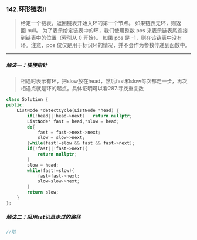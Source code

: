 ### 142.环形链表II
> 给定一个链表，返回链表开始入环的第一个节点。 如果链表无环，则返回 null。
> 为了表示给定链表中的环，我们使用整数 pos 来表示链表尾连接到链表中的位置（索引从 0 开始）。 
> 如果 pos 是 -1，则在该链表中没有环。注意，pos 仅仅是用于标识环的情况，并不会作为参数传递到函数中。
***
##### 解法一：快慢指针
> 相遇时表示有环，把slow放在head，然后fast和slow每次都走一步，再次相遇点就是环的起点。具体证明可以看287.寻找重复数
```c++
class Solution {
public:
    ListNode *detectCycle(ListNode *head) {
        if(!head||!head->next)   return nullptr;
        ListNode* fast = head,*slow = head;
        do{
            fast = fast->next->next;
            slow = slow->next;
        }while(fast!=slow && fast && fast->next);
        if(!fast||!fast->next){
            return nullptr;
        }
        slow = head;
        while(fast!=slow){
            fast=fast->next;
            slow=slow->next;
        }
        return slow;
    }
};
```
##### 解法二：采用set记录走过的路径
```c++
//略
```

